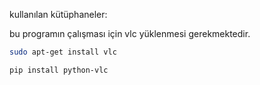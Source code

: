 

kullanılan kütüphaneler:


bu programın çalışması için vlc yüklenmesi gerekmektedir.
```bash
sudo apt-get install vlc
```
```bash
pip install python-vlc
